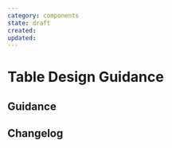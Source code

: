 ```yaml
---
category: components
state: draft
created: 
updated: 
---
```


# Table Design Guidance

## Guidance

## Changelog
